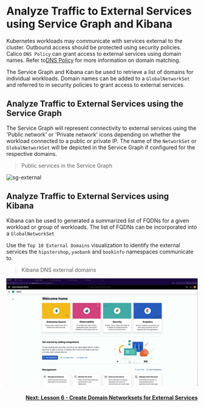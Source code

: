 # Analyze Traffic to External Services using Service Graph and Kibana

Kubernetes workloads may communicate with services external to the cluster. Outbound access should be protected using security policies. Calico `DNS Policy` can grant access to external services using domain names. Refer to[DNS Policy](https://docs.tigera.io/v3.14/security/domain-based-policy) for more information on domain matching. 

The Service Graph and Kibana can be used to retrieve a list of domains for individual workloads. Domain names can be added to a `GlobalNetworkSet` and referred to in security policies to grant access to external services. 

## Analyze Traffic to External Services using the Service Graph

The Service Graph will represent connectivity to external services using the 'Public network' or 'Private network' icons depending on whether the workload connected to a public or private IP. The name of the `NetworkSet` or `GlobalNetworkSet` will be depicted in the Service Graph if configured for the respective domains. 

> Public services in the Service Graph

![sg-external](images/sg-external-domains.gif)


## Analyze Traffic to External Services using Kibana

Kibana can be used to generated a summarized list of FQDNs for a given workload or group of workloads. The list of FQDNs can be incorporated into a `GlobalNetworkSet`

Use the `Top 10 External Domains` visualization to identify the external services the `hipstershop`, `yaobank` and `bookinfo` namespaces communicate to. 

> Kibana DNS external domains

![kibana-external](images/kibana-external-domains.gif)

#### <div align="right">  [Next: Lesson 6 - Create Domain Networksets for External Services](https://github.com/tigera-cs/quickstart-self-service/blob/main/modules/analyze-networksets-external-services.md) </div>
